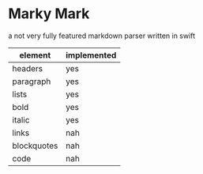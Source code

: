 # Marky Mark

a not very fully featured markdown parser written in swift

| element      | implemented | 
| ------------ | ----------- | 
| headers      | yes         | 
| paragraph    | yes         | 
| lists        | yes         | 
| bold         | yes         |
| italic       | yes         |
| links        | nah         |
| blockquotes  | nah         |
| code         | nah         |
